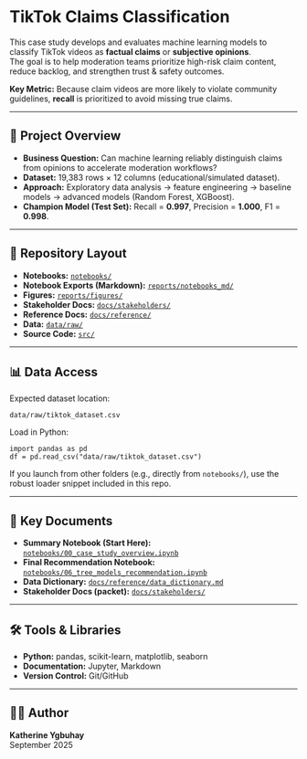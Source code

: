 # TikTok Claims Classification

This case study develops and evaluates machine learning models to classify TikTok videos as **factual claims** or **subjective opinions**.  
The goal is to help moderation teams prioritize high-risk claim content, reduce backlog, and strengthen trust & safety outcomes.

**Key Metric:** Because claim videos are more likely to violate community guidelines, **recall** is prioritized to avoid missing true claims.

---

## 📑 Project Overview

- **Business Question:** Can machine learning reliably distinguish claims from opinions to accelerate moderation workflows?  
- **Dataset:** 19,383 rows × 12 columns (educational/simulated dataset).  
- **Approach:** Exploratory data analysis → feature engineering → baseline models → advanced models (Random Forest, XGBoost).  
- **Champion Model (Test Set):** Recall = **0.997**, Precision = **1.000**, F1 = **0.998**.

---

## 📂 Repository Layout

- **Notebooks:** [`notebooks/`](./notebooks/)
- **Notebook Exports (Markdown):** [`reports/notebooks_md/`](./reports/notebooks_md/)
- **Figures:** [`reports/figures/`](./reports/figures/)
- **Stakeholder Docs:** [`docs/stakeholders/`](./docs/stakeholders/)
- **Reference Docs:** [`docs/reference/`](./docs/reference/)
- **Data:** [`data/raw/`](./data/raw/)
- **Source Code:** [`src/`](./src/)

---

## 📊 Data Access

Expected dataset location:

    data/raw/tiktok_dataset.csv

Load in Python:

    import pandas as pd
    df = pd.read_csv("data/raw/tiktok_dataset.csv")

If you launch from other folders (e.g., directly from `notebooks/`), use the robust loader snippet included in this repo.

---

## 🔗 Key Documents

- **Summary Notebook (Start Here):** [`notebooks/00_case_study_overview.ipynb`](./notebooks/00_case_study_overview.ipynb)  
- **Final Recommendation Notebook:** [`notebooks/06_tree_models_recommendation.ipynb`](./notebooks/06_tree_models_recommendation.ipynb)  
- **Data Dictionary:** [`docs/reference/data_dictionary.md`](./docs/reference/data_dictionary.md)  
- **Stakeholder Docs (packet):** [`docs/stakeholders/`](./docs/stakeholders/)

---

## 🛠 Tools & Libraries

- **Python:** pandas, scikit-learn, matplotlib, seaborn  
- **Documentation:** Jupyter, Markdown  
- **Version Control:** Git/GitHub

---

## 👩‍💻 Author

**Katherine Ygbuhay**  
September 2025
